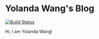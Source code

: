 # Yolanda Wang's Blog

[![Build Status](https://travis-ci.com/yolayolayolanda/yolayolayolanda.github.io.svg?branch=source)](https://travis-ci.com/yolayolayolanda/yolayolayolanda.github.io)

Hi, I am Yolanda Wang!
